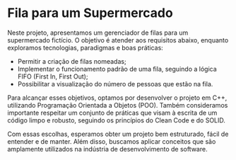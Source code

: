 

# Fila para um Supermercado

Neste projeto, apresentamos um gerenciador de filas para um supermercado fictício. O objetivo é atender aos requisitos abaixo, enquanto exploramos tecnologias, paradigmas e boas práticas:

- Permitir a criação de filas nomeadas;
- Implementar o funcionamento padrão de uma fila, seguindo a lógica FIFO (First In, First Out);
- Possibilitar a visualização do número de pessoas que estão na fila.

Para alcançar esses objetivos, optamos por desenvolver o projeto em C++, utilizando Programação Orientada a Objetos (POO). Também consideramos importante respeitar um conjunto de práticas que visam à escrita de um código limpo e robusto, seguindo os princípios do Clean Code e do SOLID.

Com essas escolhas, esperamos obter um projeto bem estruturado, fácil de entender e de manter. Além disso, buscamos aplicar conceitos que são amplamente utilizados na indústria de desenvolvimento de software.